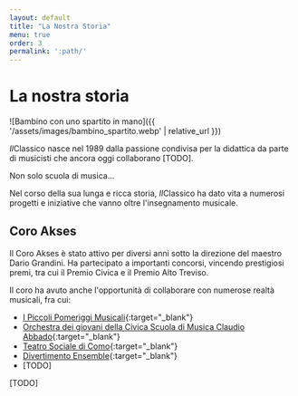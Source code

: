 ```yaml
---
layout: default
title: "La Nostra Storia"
menu: true
order: 3
permalink: ':path/'
---
```


# La nostra storia
![Bambino con uno spartito in mano]({{ '/assets/images/bambino_spartito.webp' | relative_url }})

*Il*Classico nasce nel 1989 dalla passione condivisa per la didattica da parte di musicisti che ancora oggi collaborano [TODO].

Non solo scuola di musica...

Nel corso della sua lunga e ricca storia, *Il*Classico ha dato vita a numerosi progetti e iniziative che vanno oltre l'insegnamento musicale.

## Coro Akses
Il Coro Akses è stato attivo per diversi anni sotto la direzione del maestro Dario Grandini. Ha partecipato a importanti concorsi, vincendo prestigiosi premi, tra cui il Premio Civica e il Premio Alto Treviso.

Il coro ha avuto anche l'opportunità di collaborare con numerose realtà musicali, fra cui:
- [I Piccoli Pomeriggi Musicali](https://www.ipomeriggi.it/accademia-di-formazione-i-piccoli-pomeriggi-musicali-banner/){:target="_blank"}
- [Orchestra dei giovani della Civica Scuola di Musica Claudio Abbado](https://musica.fondazionemilano.eu/progetti/orchestre-e-gruppi-stabili/orchestra-dei-giovani){:target="_blank"}
- [Teatro Sociale di Como](https://teatrosocialecomo.it/){:target="_blank"}
- [Divertimento Ensemble](https://www.divertimentoensemble.it/){:target="_blank"}
- [TODO]

[TODO]
